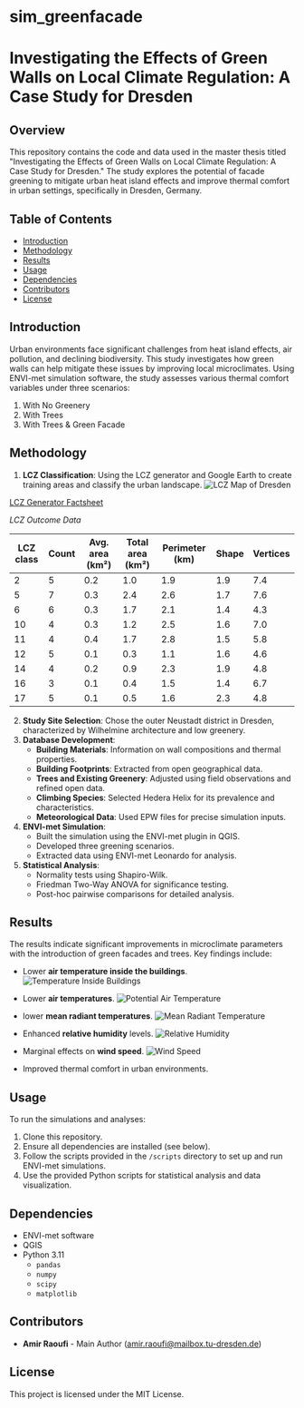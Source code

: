 # sim_greenfacade

# Investigating the Effects of Green Walls on Local Climate Regulation: A Case Study for Dresden

## Overview
This repository contains the code and data used in the master thesis titled "Investigating the Effects of Green Walls on Local Climate Regulation: A Case Study for Dresden." The study explores the potential of facade greening to mitigate urban heat island effects and improve thermal comfort in urban settings, specifically in Dresden, Germany.

## Table of Contents
- [Introduction](#introduction)
- [Methodology](#methodology)
- [Results](#results)
- [Usage](#usage)
- [Dependencies](#dependencies)
- [Contributors](#contributors)
- [License](#license)

## Introduction
Urban environments face significant challenges from heat island effects, air pollution, and declining biodiversity. This study investigates how green walls can help mitigate these issues by improving local microclimates. Using ENVI-met simulation software, the study assesses various thermal comfort variables under three scenarios:
1. With No Greenery
2. With Trees
3. With Trees & Green Facade

## Methodology
1. **LCZ Classification**: Using the LCZ generator and Google Earth to create training areas and classify the urban landscape.
![LCZ Map of Dresden](asset\lcz_map.jpg)

[LCZ Generator Factsheet](https://lcz-generator.rub.de/factsheets/bdacb8b7fafe468c530b37b1e0a7733314796422/bdacb8b7fafe468c530b37b1e0a7733314796422_factsheet.html)

 *LCZ Outcome Data*

| LCZ class | Count | Avg. area (km²) | Total area (km²) | Perimeter (km) | Shape | Vertices |
|-----------|-------|-----------------|------------------|----------------|-------|----------|
| 2         | 5     | 0.2             | 1.0              | 1.9            | 1.9   | 7.4      |
| 5         | 7     | 0.3             | 2.4              | 2.6            | 1.7   | 7.6      |
| 6         | 6     | 0.3             | 1.7              | 2.1            | 1.4   | 4.3      |
| 10        | 4     | 0.3             | 1.2              | 2.5            | 1.6   | 7.0      |
| 11        | 4     | 0.4             | 1.7              | 2.8            | 1.5   | 5.8      |
| 12        | 5     | 0.1             | 0.3              | 1.1            | 1.6   | 4.6      |
| 14        | 4     | 0.2             | 0.9              | 2.3            | 1.9   | 4.8      |
| 16        | 3     | 0.1             | 0.4              | 1.5            | 1.4   | 6.7      |
| 17        | 5     | 0.1             | 0.5              | 1.6            | 2.3   | 4.8      |


2. **Study Site Selection**: Chose the outer Neustadt district in Dresden, characterized by Wilhelmine architecture and low greenery.
3. **Database Development**:
   - **Building Materials**: Information on wall compositions and thermal properties.
   - **Building Footprints**: Extracted from open geographical data.
   - **Trees and Existing Greenery**: Adjusted using field observations and refined open data.
   - **Climbing Species**: Selected Hedera Helix for its prevalence and characteristics.
   - **Meteorological Data**: Used EPW files for precise simulation inputs.
4. **ENVI-met Simulation**:
   - Built the simulation using the ENVI-met plugin in QGIS.
   - Developed three greening scenarios.
   - Extracted data using ENVI-met Leonardo for analysis.
5. **Statistical Analysis**:
   - Normality tests using Shapiro-Wilk.
   - Friedman Two-Way ANOVA for significance testing.
   - Post-hoc pairwise comparisons for detailed analysis.

## Results
The results indicate significant improvements in microclimate parameters with the introduction of green facades and trees. Key findings include:
- Lower **air temperature inside the buildings**.
![Temperature Inside Buildings](asset/temperature_inside_buildings.png)

- Lower **air temperatures**.
![Potential Air Temperature](asset/air_temperature.jpg)

- lower **mean radiant temperatures**.
![Mean Radiant Temperature](asset/mean_radiant_temp.jpg)

- Enhanced **relative humidity** levels.
![Relative Humidity](asset/relative_humidity.jpg)

- Marginal effects on **wind speed**.
![Wind Speed](asset/relative_humidity.jpg)
- Improved thermal comfort in urban environments.

## Usage
To run the simulations and analyses:
1. Clone this repository.
2. Ensure all dependencies are installed (see below).
3. Follow the scripts provided in the `/scripts` directory to set up and run ENVI-met simulations.
4. Use the provided Python scripts for statistical analysis and data visualization.

## Dependencies
- ENVI-met software
- QGIS
- Python 3.11
  - `pandas`
  - `numpy`
  - `scipy`
  - `matplotlib`

## Contributors
- **Amir Raoufi** - Main Author ([amir.raoufi@mailbox.tu-dresden.de](mailto:amir.raoufi@mailbox.tu-dresden.de))

## License
This project is licensed under the MIT License.



